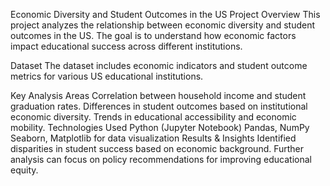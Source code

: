 Economic Diversity and Student Outcomes in the US
Project Overview
This project analyzes the relationship between economic diversity and student outcomes in the US. The goal is to understand how economic factors impact educational success across different institutions.

Dataset
The dataset includes economic indicators and student outcome metrics for various US educational institutions.

Key Analysis Areas
Correlation between household income and student graduation rates.
Differences in student outcomes based on institutional economic diversity.
Trends in educational accessibility and economic mobility.
Technologies Used
Python (Jupyter Notebook)
Pandas, NumPy
Seaborn, Matplotlib for data visualization
Results & Insights
Identified disparities in student success based on economic background.
Further analysis can focus on policy recommendations for improving educational equity.
